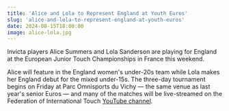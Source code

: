 ```yaml
---
title: 'Alice and Lola to Represent England at Youth Euros'
slug: 'alice-and-lola-to-represent-england-at-youth-euros'
date: 2024-08-15T18:00:00
image: alice-lola.jpg
---
```

Invicta players Alice Summers and Lola Sanderson are playing for England at the European Junior
Touch Championships in France this weekend.
<!--more-->
Alice will feature in the England women's under-20s team while Lola makes her England debut for the
mixed under-15s. The three-day tournament begins on Friday at Parc Omnisports du Vichy &mdash; the
same venue as last year's senior Euros &mdash; and many of the matches will be live-streamed on the
Federation of International Touch [YouTube channel](https://www.youtube.com/@internationaltouch).
